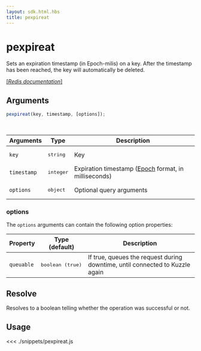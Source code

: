 ```yaml
---
layout: sdk.html.hbs
title: pexpireat
---
```


# pexpireat

Sets an expiration timestamp (in Epoch-milis) on a key. After the timestamp has been reached, the key will automatically be deleted.

[[_Redis documentation_]](https://redis.io/commands/pexpireat)

## Arguments

```js
pexpireat(key, timestamp, [options]);
```

<br/>

| Arguments   | Type               | Description                                                                                     |
| ----------- | ------------------ | ----------------------------------------------------------------------------------------------- |
| `key`       | <pre>string</pre>  | Key                                                                                             |
| `timestamp` | <pre>integer</pre> | Expiration timestamp ([Epoch](https://en.wikipedia.org/wiki/Unix_time) format, in milliseconds) |
| `options`   | <pre>object</pre>  | Optional query arguments                                                                        |

### options

The `options` arguments can contain the following option properties:

| Property   | Type (default)            | Description                                                                  |
| ---------- | ------------------------- | ---------------------------------------------------------------------------- |
| `queuable` | <pre>boolean (true)</pre> | If true, queues the request during downtime, until connected to Kuzzle again |

## Resolve

Resolves to a boolean telling whether the operation was successful or not.

## Usage

<<< ./snippets/pexpireat.js
